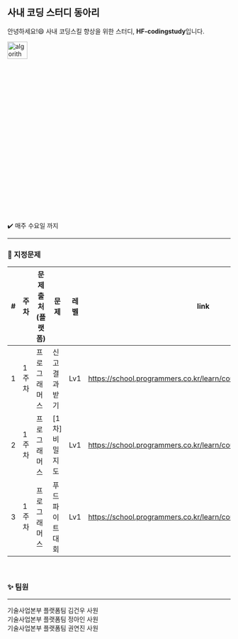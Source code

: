 ## 사내 코딩 스터디 동아리
안녕하세요!:smile: 사내 코딩스킬 향상을 위한 스터디, **HF-codingstudy**입니다.


<img src="https://user-images.githubusercontent.com/75151693/206977896-fcfbce77-6b00-44cb-9aee-37ef6575ddec.png" width="30%" height="10%" title="에스파" alt="algorithm"></img>             

:heavy_check_mark: 매주 수요일 까지

***

### :pushpin: 지정문제


| # | 주차 | 문제 출처(플랫폼) | 문제 | 레벨 | link |
|---|---|---|----|---|---|
| 1 | 1주차 | 프로그래머스 | 신고 결과 받기 | Lv1 | https://school.programmers.co.kr/learn/courses/30/lessons/92334 |
| 2 | 1주차 | 프로그래머스 | [1차] 비밀지도 | Lv1 | https://school.programmers.co.kr/learn/courses/30/lessons/17681 |
| 3 | 1주차 | 프로그래머스 | 푸드 파이트 대회 | Lv1 | https://school.programmers.co.kr/learn/courses/30/lessons/134240 |

</br>   

### :sparkles: 팀원
***


기술사업본부 플랫폼팀 김건우 사원   
기술사업본부 플랫폼팀 정아인 사원   
기술사업본부 플랫폼팀 권연진 사원
